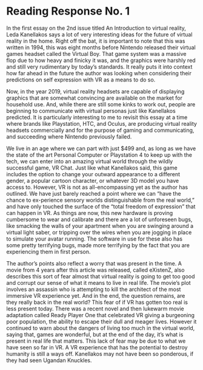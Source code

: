 # Reading Response No. 1

<p>  In the first essay on the 2nd issue titled An Introduction to virtual reality, Leda Kanellakos says a lot of very interesting ideas for the future of virtual reality in the home. Right off the bat, it is important to note that this was written in 1994, this was eight months before Nintendo released their virtual games headset called the Virtual Boy. That game system was a massive flop due to how heavy and finicky it was, and the graphics were harshly red and still very rudimentary by today’s standards. It really puts it into context how far ahead in the future the author was looking when considering their predictions on self expression with VR as a means to do so. </p>

  Now, in the year 2019, virtual reality headsets are capable of displaying graphics that are somewhat convincing are available on the market for household use. And, while there are still some kinks to work out, people are beginning to communicate with virtual personas just like Kanellakos predicted. It is particularly interesting to me to revisit this essay at a time where brands like Playstation, HTC, and Oculus, are producing virtual reality headsets commercially and for the purpose of gaming and communicating, and succeeding where Nintendo previously failed.

  We live in an age where we can part with just $499 and, as long as we have the state of the art Personal Computer or Playstation 4 to keep up with the tech, we can enter into an amazing virtual world through the wildly successful game, VR Chat. Just like what Kanellakos said, this game includes the option to change your outward appearance to a different gender, a popular cartoon character, or whatever 3D model you have access to.  However, VR is not as all-encompassing yet as the author has outlined. We have just barely reached a point where we can “have the chance to ex-perience sensory worlds distinguishable from the real world,” and have only touched the surface of the “total freedom of expression” that can happen in VR. As things are now, this new hardware is proving cumbersome to wear and calibrate and there are a lot of unforeseen bugs, like smacking the walls of your apartment when you are swinging around a virtual light saber, or tripping over the wires when you are jogging in place to simulate your avatar running. The software in use for these also has some pretty terrifying bugs, made more terrifying by the fact that you are experiencing them in first person.

  The author’s points also reflect a worry that was present in the time. A movie from 4 years after this article was released, called eXistenZ, also describes this sort of fear almost that virtual reality is going to get too good and corrupt our sense of what it means to live in real life. The movie’s plot involves an assassin who is attempting to kill the architect of the most immersive VR experience yet. And in the end, the question remains, are they really back in the real world? This fear of if VR has gotten too real is less present today. There was a recent novel and then lukewarm movie adaptation called Ready Player One that celebrated VR giving a burgeoning poor population, the ability to escape their dull and meager lives. However it continued to warn about the dangers of living too much in the virtual world, saying that, games are wonderful, but at the end of the day, it’s what is present in real life that matters. This lack of fear may be due to what we have seen so far in VR. A VR experience that has the potential to destroy humanity is still a ways off. Kanellakos may not have been so ponderous, if they had seen Ugandan Knuckles.

